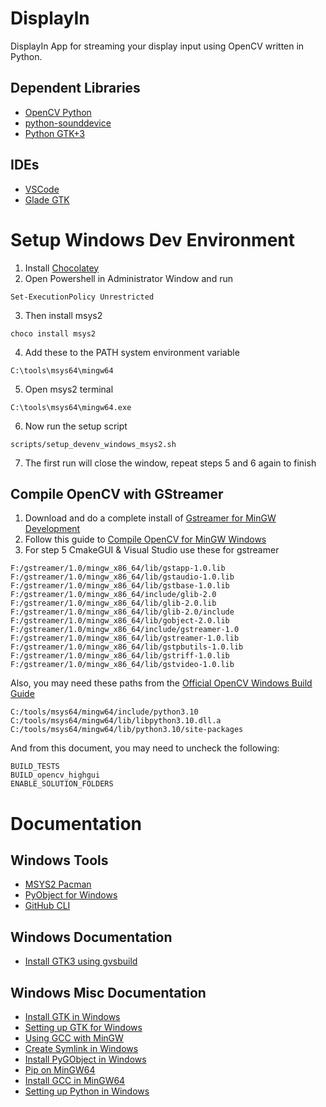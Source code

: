 # DisplayIn
DisplayIn App for streaming your display input using OpenCV written in Python.

## Dependent Libraries
- [OpenCV Python](https://docs.opencv.org/3.4/dd/d43/tutorial_py_video_display.html)
- [python-sounddevice](https://python-sounddevice.readthedocs.io/en/0.3.12/api.html)
- [Python GTK+3](https://python-gtk-3-tutorial.readthedocs.io/en/latest/introduction.html)

## IDEs
- [VSCode](https://code.visualstudio.com/)
- [Glade GTK](https://glade.gnome.org/)

# Setup Windows Dev Environment
1. Install [Chocolatey](https://chocolatey.org/)
2. Open Powershell in Administrator Window and run 
```
Set-ExecutionPolicy Unrestricted
```
3. Then install msys2
```
choco install msys2
```
4. Add these to the PATH system environment variable
```
C:\tools\msys64\mingw64
```
5. Open msys2 terminal
```
C:\tools\msys64\mingw64.exe
```
6. Now run the setup script
```
scripts/setup_devenv_windows_msys2.sh
```
7. The first run will close the window, repeat steps 5 and 6 again to finish

## Compile OpenCV with GStreamer
1. Download and do a complete install of [Gstreamer for MinGW Development](https://gstreamer.freedesktop.org/download/)
2. Follow this guide to [Compile OpenCV for MinGW Windows](https://galaktyk.medium.com/how-to-build-opencv-with-gstreamer-b11668fa09c)
3. For step 5 CmakeGUI & Visual Studio use these for gstreamer
```
F:/gstreamer/1.0/mingw_x86_64/lib/gstapp-1.0.lib
F:/gstreamer/1.0/mingw_x86_64/lib/gstaudio-1.0.lib
F:/gstreamer/1.0/mingw_x86_64/lib/gstbase-1.0.lib
F:/gstreamer/1.0/mingw_x86_64/include/glib-2.0
F:/gstreamer/1.0/mingw_x86_64/lib/glib-2.0.lib
F:/gstreamer/1.0/mingw_x86_64/lib/glib-2.0/include
F:/gstreamer/1.0/mingw_x86_64/lib/gobject-2.0.lib
F:/gstreamer/1.0/mingw_x86_64/include/gstreamer-1.0
F:/gstreamer/1.0/mingw_x86_64/lib/gstreamer-1.0.lib
F:/gstreamer/1.0/mingw_x86_64/lib/gstpbutils-1.0.lib
F:/gstreamer/1.0/mingw_x86_64/lib/gstriff-1.0.lib
F:/gstreamer/1.0/mingw_x86_64/lib/gstvideo-1.0.lib
```

Also, you may need these paths from the [Official OpenCV Windows Build Guide](https://docs.opencv.org/4.x/d5/de5/tutorial_py_setup_in_windows.html)
```
C:/tools/msys64/mingw64/include/python3.10
C:/tools/msys64/mingw64/lib/libpython3.10.dll.a
C:/tools/msys64/mingw64/lib/python3.10/site-packages
```

And from this document, you may need to uncheck the following:
```
BUILD_TESTS
BUILD_opencv_highgui
ENABLE_SOLUTION_FOLDERS
```

# Documentation

## Windows Tools
- [MSYS2 Pacman](https://www.msys2.org/)
- [PyObject for Windows](https://sourceforge.net/projects/pygobjectwin32/)
- [GitHub CLI](https://cli.github.com/)

## Windows Documentation
- [Install GTK3 using gvsbuild](https://github.com/wingtk/gvsbuild/)

## Windows Misc Documentation
- [Install GTK in Windows](https://pygobject.readthedocs.io/en/latest/getting_started.html#windows-getting-started)
- [Setting up GTK for Windows](https://www.gtk.org/docs/installations/windows)
- [Using GCC with MinGW](https://code.visualstudio.com/docs/cpp/config-mingw)
- [Create Symlink in Windows](https://www.maketecheasier.com/create-symbolic-links-windows10/)
- [Install PyGObject in Windows](https://stackoverflow.com/questions/33862049/python-cannot-install-pygobject)
- [Pip on MinGW64](https://stackoverflow.com/questions/56930492/pip-on-mingw64)
- [Install GCC in MinGW64](https://www.devdungeon.com/content/install-gcc-compiler-windows-msys2-cc)
- [Setting up Python in Windows](https://stackoverflow.com/questions/51787630/setting-up-developement-environment-pycharm-python-gtk-windows/51959831#51959831)